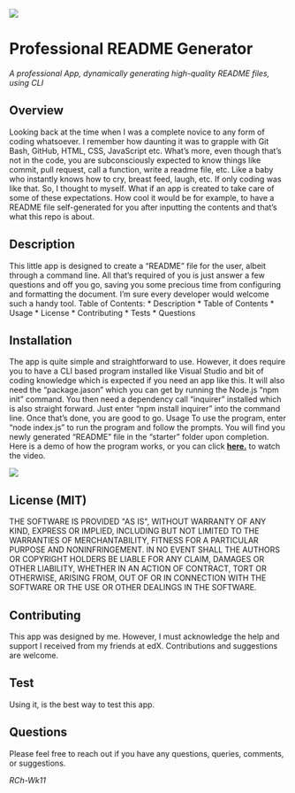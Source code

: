 ![](https://img.shields.io/github/license/rhanciles/Professional-README-Generator?label=Provider)

# Professional README Generator
_A professional App, dynamically generating high-quality README files, using CLI_

## Overview
Looking back at the time when I was a complete novice to any form of coding whatsoever. I remember how daunting it was to grapple with Git Bash, GitHub, HTML, CSS, JavaScript etc. What’s more, even though that’s not in the code, you are subconsciously expected to know things like commit, pull request, call a function, write a readme file, etc. Like a baby who instantly knows how to cry, breast feed, laugh, etc. If only coding was like that. 
So, I thought to myself. What if an app is created to take care of some of these expectations.  How cool it would be for example, to have a README file self-generated for you after inputting the contents and that’s what this repo is about.

## Description
This little app is designed to create a “README” file for the user, albeit through a command line. All that’s required of you is just answer a few questions and off you go, saving you some precious time from configuring and formatting the document. I’m sure every developer would welcome such a handy tool. 
Table of Contents:
	* Description 
	* Table of Contents 
	* Usage 
	* License 
	* Contributing 
	* Tests 
	* Questions

## Installation
The app is quite simple and straightforward to use. However, it does require you to have a CLI based program installed like Visual Studio and bit of coding knowledge which is expected if you need an app like this. It will also need the “package.jason” which you can get by running the Node.js “npm init” command. You then need a dependency call “inquirer” installed which is also straight forward. Just enter “npm install inquirer” into the command line. Once that’s done, you are good to go. 
Usage
To use the program, enter “node index.js” to run the program and follow the prompts. You will find you newly generated “README” file in the “starter” folder upon completion.
Here is a demo of how the program works, or you can click [**here.**](https://drive.google.com/file/d/1X3vH5NUXRlVUGNnWPDYdiZWile1bTG5Z/view?usp=sharing) to watch the video.


![](./starter/assets/README%20Gen%20Demo%2047MB.gif)


## License (MIT)
THE SOFTWARE IS PROVIDED "AS IS", WITHOUT WARRANTY OF ANY KIND, EXPRESS OR IMPLIED, INCLUDING BUT NOT LIMITED TO THE WARRANTIES OF MERCHANTABILITY, FITNESS FOR A PARTICULAR PURPOSE AND NONINFRINGEMENT. IN NO EVENT SHALL THE AUTHORS OR COPYRIGHT HOLDERS BE LIABLE FOR ANY CLAIM, DAMAGES OR OTHER LIABILITY, WHETHER IN AN ACTION OF CONTRACT, TORT OR OTHERWISE, ARISING FROM, OUT OF OR IN CONNECTION WITH THE SOFTWARE OR THE USE OR OTHER DEALINGS IN THE SOFTWARE.

## Contributing
This app was designed by me. However, I must acknowledge the help and support I received from my friends at edX. Contributions and suggestions are welcome.

## Test
Using it, is the best way to test this app. 

## Questions
Please feel free to reach out if you have any questions, queries, comments, or suggestions.

_RCh-Wk11_
      
      
      
    
